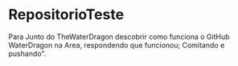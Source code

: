 # RepositorioTeste
Para Junto do TheWaterDragon descobrir como funciona o GitHub
WaterDragon na Area, respondendo que funcionou; Comitando e pushando".
